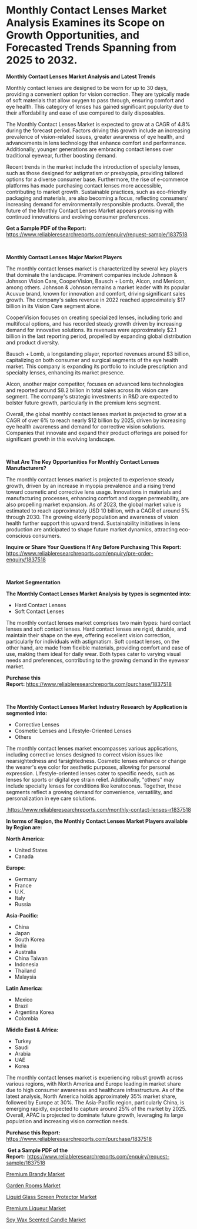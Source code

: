 <p><h1>Monthly Contact Lenses Market Analysis Examines its Scope on Growth Opportunities, and Forecasted Trends Spanning from 2025 to 2032.</h1></p><p><strong>Monthly Contact Lenses Market Analysis and Latest Trends</strong></p>
<p><p>Monthly contact lenses are designed to be worn for up to 30 days, providing a convenient option for vision correction. They are typically made of soft materials that allow oxygen to pass through, ensuring comfort and eye health. This category of lenses has gained significant popularity due to their affordability and ease of use compared to daily disposables.</p><p>The Monthly Contact Lenses Market is expected to grow at a CAGR of 4.8% during the forecast period. Factors driving this growth include an increasing prevalence of vision-related issues, greater awareness of eye health, and advancements in lens technology that enhance comfort and performance. Additionally, younger generations are embracing contact lenses over traditional eyewear, further boosting demand.</p><p>Recent trends in the market include the introduction of specialty lenses, such as those designed for astigmatism or presbyopia, providing tailored options for a diverse consumer base. Furthermore, the rise of e-commerce platforms has made purchasing contact lenses more accessible, contributing to market growth. Sustainable practices, such as eco-friendly packaging and materials, are also becoming a focus, reflecting consumers' increasing demand for environmentally responsible products. Overall, the future of the Monthly Contact Lenses Market appears promising with continued innovations and evolving consumer preferences.</p></p>
<p><strong>Get a Sample PDF of the Report:&nbsp;</strong> <a href="https://www.reliableresearchreports.com/enquiry/request-sample/1837518?utm_campaign=37&utm_medium=2&utm_source=Github&utm_content=ia&utm_term=08022025&utm_id=monthly-contact-lenses">https://www.reliableresearchreports.com/enquiry/request-sample/1837518</a></p>
<p>&nbsp;</p>
<p><strong>Monthly Contact Lenses Major Market Players</strong></p>
<p><p>The monthly contact lenses market is characterized by several key players that dominate the landscape. Prominent companies include Johnson & Johnson Vision Care, CooperVision, Bausch + Lomb, Alcon, and Menicon, among others. Johnson & Johnson remains a market leader with its popular Acuvue brand, known for innovation and comfort, driving significant sales growth. The company's sales revenue in 2022 reached approximately $17 billion in its Vision Care segment alone.</p><p>CooperVision focuses on creating specialized lenses, including toric and multifocal options, and has recorded steady growth driven by increasing demand for innovative solutions. Its revenues were approximately $2.1 billion in the last reporting period, propelled by expanding global distribution and product diversity.</p><p>Bausch + Lomb, a longstanding player, reported revenues around $3 billion, capitalizing on both consumer and surgical segments of the eye health market. This company is expanding its portfolio to include prescription and specialty lenses, enhancing its market presence. </p><p>Alcon, another major competitor, focuses on advanced lens technologies and reported around $8.2 billion in total sales across its vision care segment. The company's strategic investments in R&D are expected to bolster future growth, particularly in the premium lens segment.</p><p>Overall, the global monthly contact lenses market is projected to grow at a CAGR of over 6% to reach nearly $12 billion by 2025, driven by increasing eye health awareness and demand for corrective vision solutions. Companies that innovate and expand their product offerings are poised for significant growth in this evolving landscape.</p></p>
<p>&nbsp;</p>
<p><strong>What Are The Key Opportunities For Monthly Contact Lenses Manufacturers?</strong></p>
<p><p>The monthly contact lenses market is projected to experience steady growth, driven by an increase in myopia prevalence and a rising trend toward cosmetic and corrective lens usage. Innovations in materials and manufacturing processes, enhancing comfort and oxygen permeability, are also propelling market expansion. As of 2023, the global market value is estimated to reach approximately USD 10 billion, with a CAGR of around 5% through 2030. The growing elderly population and awareness of vision health further support this upward trend. Sustainability initiatives in lens production are anticipated to shape future market dynamics, attracting eco-conscious consumers.</p></p>
<p><strong>Inquire or Share Your Questions If Any Before Purchasing This Report:</strong> <a href="https://www.reliableresearchreports.com/enquiry/pre-order-enquiry/1837518?utm_campaign=37&utm_medium=2&utm_source=Github&utm_content=ia&utm_term=08022025&utm_id=monthly-contact-lenses">https://www.reliableresearchreports.com/enquiry/pre-order-enquiry/1837518</a></p>
<p>&nbsp;</p>
<p><strong>Market Segmentation</strong></p>
<p><strong>The Monthly Contact Lenses Market Analysis by types is segmented into:</strong></p>
<p><ul><li>Hard Contact Lenses</li><li>Soft Contact Lenses</li></ul></p>
<p><p>The monthly contact lenses market comprises two main types: hard contact lenses and soft contact lenses. Hard contact lenses are rigid, durable, and maintain their shape on the eye, offering excellent vision correction, particularly for individuals with astigmatism. Soft contact lenses, on the other hand, are made from flexible materials, providing comfort and ease of use, making them ideal for daily wear. Both types cater to varying visual needs and preferences, contributing to the growing demand in the eyewear market.</p></p>
<p><strong>Purchase this Report:&nbsp;</strong><a href="https://www.reliableresearchreports.com/purchase/1837518?utm_campaign=37&utm_medium=2&utm_source=Github&utm_content=ia&utm_term=08022025&utm_id=monthly-contact-lenses">https://www.reliableresearchreports.com/purchase/1837518</a></p>
<p>&nbsp;</p>
<p><strong>The Monthly Contact Lenses Market Industry Research by Application is segmented into:</strong></p>
<p><ul><li>Corrective Lenses</li><li>Cosmetic Lenses and Lifestyle-Oriented Lenses</li><li>Others</li></ul></p>
<p><p>The monthly contact lenses market encompasses various applications, including corrective lenses designed to correct vision issues like nearsightedness and farsightedness. Cosmetic lenses enhance or change the wearer's eye color for aesthetic purposes, allowing for personal expression. Lifestyle-oriented lenses cater to specific needs, such as lenses for sports or digital eye strain relief. Additionally, "others" may include specialty lenses for conditions like keratoconus. Together, these segments reflect a growing demand for convenience, versatility, and personalization in eye care solutions.</p></p>
<p><a href="https://www.reliableresearchreports.com/monthly-contact-lenses-r1837518?utm_campaign=37&utm_medium=2&utm_source=Github&utm_content=ia&utm_term=08022025&utm_id=monthly-contact-lenses">&nbsp;https://www.reliableresearchreports.com/monthly-contact-lenses-r1837518</a></p>
<p><strong>In terms of Region, the Monthly Contact Lenses Market Players available by Region are:</strong></p>
<p>
    <p> <strong> North America: </strong>
        <ul>
            <li>United States</li>
            <li>Canada</li>
        </ul>
        </p> 
    <p> <strong> Europe: </strong>
        <ul>
            <li>Germany</li>
            <li>France</li>
            <li>U.K.</li>
            <li>Italy</li>
            <li>Russia</li>
        </ul>
        </p> 
    <p> <strong> Asia-Pacific: </strong>
        <ul>
            <li>China</li>
            <li>Japan</li>
            <li>South Korea</li>
            <li>India</li>
            <li>Australia</li>
            <li>China Taiwan</li>
            <li>Indonesia</li>
            <li>Thailand</li>
            <li>Malaysia</li>
        </ul>
        </p> 
    <p> <strong> Latin America: </strong>
        <ul>
            <li>Mexico</li>
            <li>Brazil</li>
            <li>Argentina Korea</li>
            <li>Colombia</li>
        </ul>
        </p> 
    <p> <strong> Middle East & Africa: </strong>
        <ul>
            <li>Turkey</li>
            <li>Saudi</li>
            <li>Arabia</li>
            <li>UAE</li>
            <li>Korea</li>
        </ul>
    </p>
    </p>
<p><p>The monthly contact lenses market is experiencing robust growth across various regions, with North America and Europe leading in market share due to high consumer awareness and healthcare infrastructure. As of the latest analysis, North America holds approximately 35% market share, followed by Europe at 30%. The Asia-Pacific region, particularly China, is emerging rapidly, expected to capture around 25% of the market by 2025. Overall, APAC is projected to dominate future growth, leveraging its large population and increasing vision correction needs.</p></p>
<p><strong>Purchase this Report: </strong><a href="https://www.reliableresearchreports.com/purchase/1837518?utm_campaign=37&utm_medium=2&utm_source=Github&utm_content=ia&utm_term=08022025&utm_id=monthly-contact-lenses">https://www.reliableresearchreports.com/purchase/1837518</a></p>
<p>&nbsp;<strong>Get a Sample PDF of the Report:&nbsp;&nbsp;</strong><a href="https://www.reliableresearchreports.com/enquiry/request-sample/1837518?utm_campaign=37&utm_medium=2&utm_source=Github&utm_content=ia&utm_term=08022025&utm_id=monthly-contact-lenses">https://www.reliableresearchreports.com/enquiry/request-sample/1837518</a></p>
<p><strong></strong></p>
<p><p><a href="https://github.com/shadnfamoza/Market-Research-Report-List-1/blob/main/premium-brandy-market.md?utm_campaign=37&utm_medium=2&utm_source=Github&utm_content=ia&utm_term=08022025&utm_id=monthly-contact-lenses">Premium Brandy Market</a></p><p><a href="https://github.com/swietanasso/Market-Research-Report-List-1/blob/main/garden-rooms-market.md?utm_campaign=37&utm_medium=2&utm_source=Github&utm_content=ia&utm_term=08022025&utm_id=monthly-contact-lenses">Garden Rooms Market</a></p><p><a href="https://github.com/blasiasmienk/Market-Research-Report-List-1/blob/main/liquid-glass-screen-protector-market.md?utm_campaign=37&utm_medium=2&utm_source=Github&utm_content=ia&utm_term=08022025&utm_id=monthly-contact-lenses">Liquid Glass Screen Protector Market</a></p><p><a href="https://github.com/micbotam/Market-Research-Report-List-1/blob/main/premium-liqueur-market.md?utm_campaign=37&utm_medium=2&utm_source=Github&utm_content=ia&utm_term=08022025&utm_id=monthly-contact-lenses">Premium Liqueur Market</a></p><p><a href="https://github.com/normiaooghe3/Market-Research-Report-List-1/blob/main/soy-wax-scented-candle-market.md?utm_campaign=37&utm_medium=2&utm_source=Github&utm_content=ia&utm_term=08022025&utm_id=monthly-contact-lenses">Soy Wax Scented Candle Market</a></p></p>